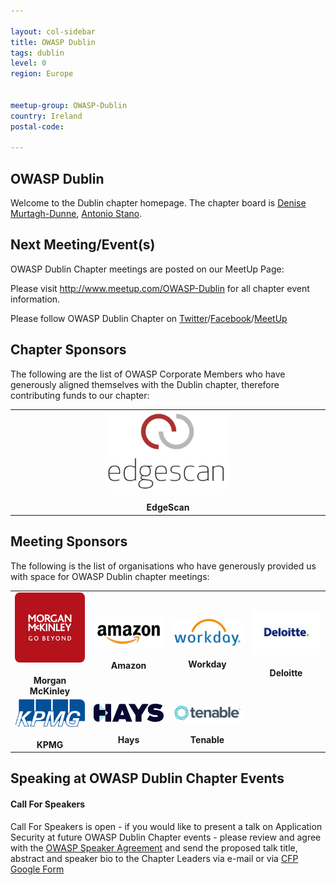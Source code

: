 ```yaml
---

layout: col-sidebar
title: OWASP Dublin
tags: dublin
level: 0
region: Europe


meetup-group: OWASP-Dublin
country: Ireland
postal-code: 

---
```



OWASP Dublin
-------------
Welcome to the Dublin chapter homepage. The chapter board is <a href="mailto:denise.murtaghdunne@owasp.org">Denise Murtagh-Dunne</a>, <a href="mailto:Antonio.stano@owasp.org">Antonio Stano</a>. 


Next Meeting/Event(s)
---------------------
OWASP Dublin Chapter meetings are posted on our MeetUp Page:

Please visit <a href="http://www.meetup.com/OWASP-Dublin">http://www.meetup.com/OWASP-Dublin</a> for all chapter event information.

Please follow OWASP Dublin Chapter on <a href="https://twitter.com/OWASPIreland">Twitter</a>/<a href="https://facebook.com/OWASPIreland">Facebook</a>/<a href="https://meetup.com/OWASP-Dublin">MeetUp</a>


Chapter Sponsors
----------------
The following are the list of OWASP Corporate Members who have generously aligned themselves with the Dublin chapter, therefore contributing funds to our chapter:

<table cellpadding="10" cellspacing="0" border="0">
<tr>
    <td align="center" width="25%">
    <img src="assets/images/edgescan.png" alt="EdgeScan" style="max-width: 200px; width: 100%; height: auto; border-radius: 8px;"/>
    <br><br><b>EdgeScan</b>
    </td>
</tr>
</table>


Meeting Sponsors
----------------

The following is the list of organisations who have generously provided us with space for OWASP Dublin chapter meetings:

<table cellpadding="10" cellspacing="0" border="0">
<tr>
    <td align="center" width="25%">
    <img src="assets/images/Mmk.jpg" alt="Morgan McKinley" style="max-width: 200px; width: 100%; height: auto; border-radius: 8px;"/>
    <br><br><b>Morgan McKinley</b>
    </td>
    <td align="center" width="25%">
    <img src="assets/images/amazon-logo.jpg" alt="Amazon" style="max-width: 200px; width: 100%; height: auto; border-radius: 8px;"/>
    <br><br><b>Amazon</b>
    </td>
    <td align="center" width="25%">
    <img src="assets/images/workday-logo.png" alt="Workday" style="max-width: 200px; width: 100%; height: auto; border-radius: 8px;"/>
    <br><br><b>Workday</b>
    </td>
    <td align="center" width="25%">
    <img src="assets/images/deloitte.png" alt="Deloitte" style="max-width: 200px; width: 100%; height: auto; border-radius: 8px;"/>
    <br><br><b>Deloitte</b>
    </td>
</tr>
<tr>
    <td align="center" width="25%">
    <img src="assets/images/KPMG.png" alt="KPMG" style="max-width: 200px; width: 100%; height: auto; border-radius: 8px;"/>
    <br><br><b>KPMG</b>
    </td>
    <td align="center" width="25%">
    <img src="assets/images/hays.png" alt="Hays" style="max-width: 200px; width: 100%; height: auto; border-radius: 8px;"/>
    <br><br><b>Hays</b>
    </td>
    <td align="center" width="25%">
    <img src="assets/images/tenable.png" alt="Tenable" style="max-width: 200px; width: 100%; height: auto; border-radius: 8px;"/>
    <br><br><b>Tenable</b>
    </td>
    <td align="center" width="25%">
    </td>
</tr>
</table>


Speaking at OWASP Dublin Chapter Events
---------------------------------------

#### Call For Speakers

Call For Speakers is open - if you would like to present a talk on Application Security at future OWASP Dublin Chapter events - please review and agree with the [OWASP Speaker Agreement](https://owasp.org/www-policy/legal/speaker-agreement) and send the proposed talk title, abstract and speaker bio to the Chapter Leaders via e-mail or via [CFP Google Form](https://forms.gle/PCyXCEPLFhXJy8WV8)




